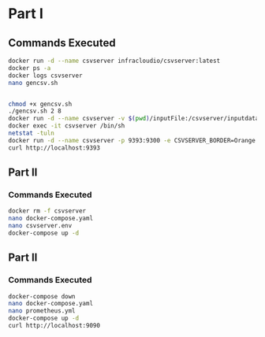 # Part I

## Commands Executed

```bash
docker run -d --name csvserver infracloudio/csvserver:latest
docker ps -a
docker logs csvserver
nano gencsv.sh


chmod +x gencsv.sh
./gencsv.sh 2 8
docker run -d --name csvserver -v $(pwd)/inputFile:/csvserver/inputdata infracloudio/csvserver:latest
docker exec -it csvserver /bin/sh
netstat -tuln
docker run -d --name csvserver -p 9393:9300 -e CSVSERVER_BORDER=Orange -v $(pwd)/inputFile:/csvserver/inputdata infracloudio/csvserver:latest
curl http://localhost:9393
```

## Part II

### Commands Executed

```bash
docker rm -f csvserver
nano docker-compose.yaml
nano csvserver.env
docker-compose up -d
```

## Part II

### Commands Executed

```bash
docker-compose down
nano docker-compose.yaml
nano prometheus.yml
docker-compose up -d
curl http://localhost:9090
